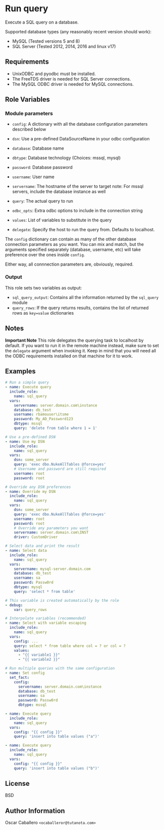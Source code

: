 Run query
=========

Execute a SQL query on a database.

Supported database types (any reasonably recent version should work):
- MySQL (Tested versions 5 and 8)
- SQL Server (Tested 2012, 2014, 2016 and linux v17)

Requirements
------------

* UnixODBC and pyodbc must be installed.
* The FreeTDS driver is needed for SQL Server connections.
* The MySQL ODBC driver is needed for MySQL connections.

Role Variables
--------------

### Module parameters
- `config`: A dictionary with all the database configuration parameters
  described below

- `dsn`: Use a pre-defined DataSourceName in your odbc configuration

- `database`: Database name

- `dbtype`: Database technology
  (Choices: mssql, mysql)

- `password`: Database password

- `username`: User name

- `servername`: The hostname of the server to target
  note: For mssql servers, include the database instance as well

- `query`: The actual query to run

- `odbc_opts`: Extra odbc options to include in the connection string

- `values`: List of variables to substitute in the query

- `delegate`: Specify the host to run the query from. Defaults to localhost.

The `config` dictionary can contain as many of the other database connection
parameters as you want. You can mix and match, but the arguments specified
separately (database, username, etc) will take preference over the ones inside
`config`.

Either way, all connnection parameters are, obviously, required.

### Output

This role sets two variables as output:

- `sql_query_output`: Contains all the information returned by the `sql_query`
  module
- `query_rows`: If the query returns results, contains the list of returned rows
  as `key=value` dictionaries


Notes
-----
**Important Note**
This role delegates the querying task to localhost by default. If you want to run it in the remote machine instead, make sure to set the `delegate` argument when invoking it. Keep in mind that you will need all the ODBC requirements installed on that machine for it to work.


Examples
----------------

```yml
# Run a simple query
- name: Execute query
  include_role:
    name: sql_query
  vars:
    servername: server.domain.com\instance
    database: db_test
    username: rbamouser\itsme
    password: My_AD_Password123
    dbtype: mssql
    query: 'delete from table where 1 = 1'

# Use a pre-defined DSN
- name: Use my DSN
  include_role:
    name: sql_query
  vars:
    dsn: some_server
    query: 'exec dbo.NukeAllTables @force=yes'
    # Username and password are still required
    username: root
    password: root

# Override any DSN preferences
- name: Override my DSN
  include_role:
    name: sql_query
  vars:
    dsn: some_server
    query: 'exec dbo.NukeAllTables @force=yes'
    username: root
    password: root
    # Override any parameters you want
    servername: server.domain.com\INST
    driver: CustomDriver

# Select data and print the result
- name: Select data
  include_role:
    name: sql_query
  vars:
    servername: mysql-server.domain.com
    database: db_test
    username: sa
    password: Passw0rd
    dbtype: mysql
    query: 'select * from table'

# This variable is created automatically by the role
- debug:
    var: query_rows

# Interpolate variables (recommended)
- name: Select with variable escaping
  include_role:
    name: sql_query
  vars:
    config: ...
    query: select * from table where col = ? or col = ?
    values:
      - "{{ variable1 }}"
      - "{{ variable2 }}"

# Run multiple queries with the same configuration
- name: Set config
  set_fact:
    config:
      servername: server.domain.com\instance
      database: db_test
      username: sa
      password: Passw0rd
      dbtype: mssql

- name: Execute query
  include_role:
    name: sql_query
  vars:
    config: "{{ config }}"
    query: 'insert into table values ("a")'

- name: Execute query
  include_role:
    name: sql_query
  vars:
    config: "{{ config }}"
    query: 'insert into table values ("b")'
```

License
-------

BSD

Author Information
------------------

Oscar Caballero `<ocaballeror@tutanota.com>`
